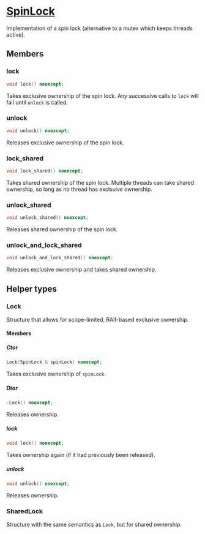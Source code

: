 # [SpinLock](SpinLock.hpp)

Implementation of a spin lock (alternative to a mutex which keeps threads active).

## Members

### lock

```cpp
void lock() noexcept;
```

Takes exclusive ownership of the spin lock. Any successive calls to `lock` will fail until `unlock` is called.

### unlock

```cpp
void unlock() noexcept;
```

Releases exclusive ownership of the spin lock.

### lock_shared

```cpp
void lock_shared() noexcept;
```

Takes shared ownership of the spin lock. Multiple threads can take shared ownership, so long as no thread has exclsuive ownership.

### unlock_shared

```cpp
void unlock_shared() noexcept;
```

Releases shared ownership of the spin lock.

### unlock_and_lock_shared

```cpp
void unlock_and_lock_shared() noexcept;
```

Releases exclusive ownership and takes shared ownership.

## Helper types

### Lock

Structure that allows for scope-limited, RAII-based exclusive ownership.

#### Members

##### Ctor

```cpp
Lock(SpinLock & spinLock) noexcept;
```

Takes exclusive ownership of `spinLock`.

##### Dtor

```cpp
~Lock() noexcept;
```

Releases ownership.

##### lock

```cpp
void lock() noexcept;
```

Takes ownership again (if it had previously been released).

##### unlock

```cpp
void unlock() noexcept;
```

Releases ownership.

### SharedLock

Structure with the same semantics as `Lock`, but for shared ownership.